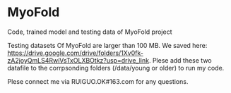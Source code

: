 # MyoFold
Code, trained model and testing data of MyoFold project

Testing datasets Of MyoFold are larger than 100 MB. We saved here: https://drive.google.com/drive/folders/1Xv0fk-zA2joyQmLS4RwiVsTxOLXBOtkz?usp=drive_link. Plese add these two datafile to the corrpsonding folders (/data/young or older) to run my code.


Plese connect me via RUIGUO.OK#163.com for any questions. 
